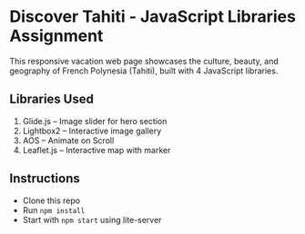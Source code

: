 # Discover Tahiti - JavaScript Libraries Assignment

This responsive vacation web page showcases the culture, beauty, and geography of French Polynesia (Tahiti), built with 4 JavaScript libraries.

## Libraries Used
1. Glide.js – Image slider for hero section
2. Lightbox2 – Interactive image gallery
3. AOS – Animate on Scroll
4. Leaflet.js – Interactive map with marker

## Instructions
- Clone this repo
- Run `npm install`
- Start with `npm start` using lite-server
